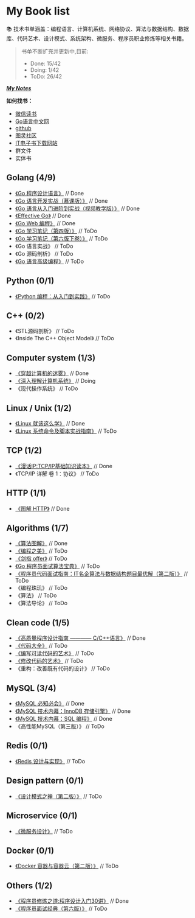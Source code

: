 # My Book list

📚 技术书单涵盖：编程语言、计算机系统、网络协议、算法与数据结构、数据库、代码艺术、设计模式、系统架构、微服务、程序员职业修炼等相关书籍。

>书单不断扩充并更新中,目前:  
>- Done: 15/42  
>- Doing: 1/42  
>- ToDo: 26/42  

[***My Notes***](http://note.youdao.com/noteshare?id=3492f772f5e01ca5abab4f176964cf0e)

**如何找书：**
- [微信读书](https://weread.qq.com/)
- [Go语言中文网](https://books.studygolang.com/gopl-zh/)
- [github](https://github.com/)
- [图灵社区](https://www.ituring.com.cn/)
- [IT电子书下载网站](https://www.iteye.com/blog/rensanning-1874125)
- 群文件
- 实体书


## Golang (4/9)

- [《Go 程序设计语言》](https://books.studygolang.com/gopl-zh/) // Done
- [《Go 语言开发实战（慕课版）》](https://weread.qq.com/) // Done
- [《Go 语言从入门进阶到实战（视频教学版）》](https://weread.qq.com/) // Done
- [《Effective Go》](https://learnku.com/docs/effective-go/2020) // Done
- [《Go Web 编程》](https://weread.qq.com/) // Done
- [《Go 学习笔记（第四版）》](https://github.com/qyuhen/book/blob/master/Go%20%E5%AD%A6%E4%B9%A0%E7%AC%94%E8%AE%B0%20%E7%AC%AC%E5%9B%9B%E7%89%88.pdf) // ToDo
- [《Go 学习笔记（第六版下卷）》](https://github.com/qyuhen/book/blob/master/Go%20%E5%AD%A6%E4%B9%A0%E7%AC%94%E8%AE%B0%20%E7%AC%AC%E5%85%AD%E7%89%88%20%E4%B8%8B%E5%8D%B7%20-%20%E9%A2%84%E8%A7%88.pdf) // ToDo
- 《Go 语言实战》 // ToDo
- 《Go 源码剖析》 // ToDo
- [《Go 语言高级编程》](https://weread.qq.com/) // ToDo

## Python (0/1)

- [《Python 编程：从入门到实践》](https://weread.qq.com/) // ToDo

## C++ (0/2)

- 《STL源码剖析》 // ToDo
- 《Inside The C++ Object Model》 // ToDo

## Computer system (1/3)

- [《穿越计算机的迷雾》](https://weread.qq.com/) // Done
- [《深入理解计算机系统》](http://csapp.cs.cmu.edu/3e/labs.html) // Doing
- 《现代操作系统》 // ToDo

## Linux / Unix (1/2)

- [《Linux 就该这么学》](https://weread.qq.com/) // Done
- [《Linux 系统命令及脚本实战指南》](https://weread.qq.com/) // ToDo

## TCP (1/2)

- [《漫话IP:TCP/IP基础知识读本》](https://weread.qq.com/) // Done
- 《TCP/IP 详解 卷 1：协议》 // ToDo

## HTTP (1/1)

- [《图解 HTTP》](https://weread.qq.com/) // Done

## Algorithms (1/7)

- [《算法图解》](https://weread.qq.com/) // Done
- [《编程之美》](https://weread.qq.com/) // ToDo
- [《剑指 offer》](https://weread.qq.com/) // ToDo
- [《Go 程序员面试算法宝典》](https://weread.qq.com/) // ToDo
- [《程序员代码面试指南：IT名企算法与数据结构题目最优解（第二版）》](https://weread.qq.com/) // ToDo
- 《编程珠玑》 // ToDo
- 《算法》 // ToDo
- 《算法导论》 // ToDo

## Clean code (1/5)

- [《高质量程序设计指南 ———— C/C++语言》](./clean-code/代码整洁之道.pdf) // Done
- [《代码大全》](./clean-code/代码大全.pdf) // ToDo
- [《编写可读代码的艺术》](./clean-code/编写可读代码的艺术.pdf) // ToDo
- [《修改代码的艺术》](./clean-code/修改代码的艺术.pdf) // ToDo
- 《重构：改善既有代码的设计》 // ToDo

## MySQL (3/4)

- [《MySQL 必知必会》](https://weread.qq.com/) // Done
- [《MySQL 技术内幕：InnoDB 存储引擎》](https://weread.qq.com/) // Done
- [《MySQL 技术内幕：SQL 编程》](https://weread.qq.com/) // Done
- 《高性能MySQL（第三版）》 // ToDo

## Redis (0/1)

- [《Redis 设计与实现》](https://weread.qq.com/) // ToDo

## Design pattern (0/1)

- [《设计模式之禅（第二版）》](https://weread.qq.com/) // ToDo


## Microservice (0/1)

- [《微服务设计》](https://weread.qq.com/) // ToDo

## Docker (0/1)

- [《Docker 容器与容器云（第二版）》](https://weread.qq.com/) // ToDo

## Others (1/2)

- [《程序员修炼之道:程序设计入门30讲》](https://weread.qq.com/) // Done
- [《程序员面试经典（第六版）》](https://weread.qq.com/) // ToDo
